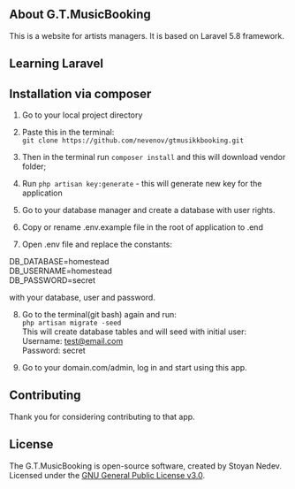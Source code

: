 ## About G.T.MusicBooking

This is a website for artists managers. It is based on Laravel 5.8 framework.
## Learning Laravel


## Installation via composer

1. Go to your local project directory

2. Paste this in the terminal:  
```git clone https://github.com/nevenov/gtmusikkbooking.git```

3. Then in the terminal run ```composer install``` and this will download vendor folder;

4. Run ```php artisan key:generate``` - this will generate new key for the application

5. Go to your database manager and create a database with user rights.

6. Copy or rename .env.example file in the root of application to .end

7. Open .env file and replace the constants:   

DB_DATABASE=homestead  
DB_USERNAME=homestead  
DB_PASSWORD=secret

with your database, user and password.

8. Go to the terminal(git bash) again and run:  
```php artisan migrate -seed```  
This will create database tables and will seed with initial user:  
Username: test@email.com  
Password: secret  

9. Go to your domain.com/admin, log in and start using this app. 



## Contributing

Thank you for considering contributing to that app.

## License

The G.T.MusicBooking is open-source software, created by Stoyan Nedev. Licensed under the [GNU General Public License v3.0](https://opensource.org/licenses/GPL-3.0).
